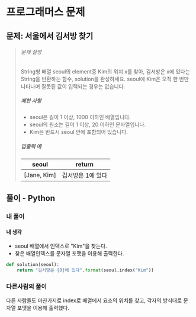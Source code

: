 # 프로그래머스 문제

## 문제: 서울에서 김서방 찾기

> ###### 문제 설명
>
> String형 배열 seoul의 element중 Kim의 위치 x를 찾아, 김서방은 x에 있다는 String을 반환하는 함수, solution을 완성하세요. seoul에 Kim은 오직 한 번만 나타나며 잘못된 값이 입력되는 경우는 없습니다.
>
> ##### 제한 사항
>
> - seoul은 길이 1 이상, 1000 이하인 배열입니다.
> - seoul의 원소는 길이 1 이상, 20 이하인 문자열입니다.
> - Kim은 반드시 seoul 안에 포함되어 있습니다.
>
> ##### 입출력 예
>
> | seoul       | return            |
> | ----------- | ----------------- |
> | [Jane, Kim] | 김서방은 1에 있다 |

## 풀이 - Python

### 내 풀이

#### 내 생각

- seoul 배열에서 인덱스로 "Kim"을 찾는다.
- 찾은 배열인덱스를 문자열 포맷을 이용해 출력한다.

```python
def solution(seoul):        
    return "김서방은 {0}에 있다".format(seoul.index("Kim"))
```



### 다른사람의 풀이

다른 사람들도 마찬가지로 index로 배열에서 요소의 위치를 찾고, 각자의 방식대로 문자열 포맷을 이용해 출력했다.